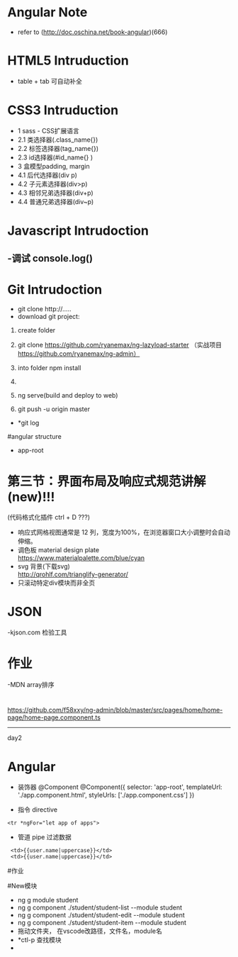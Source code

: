# Angular Note 
- refer to (http://doc.oschina.net/book-angular)(666)

# HTML5 Intruduction
- table + tab 可自动补全
# CSS3 Intruduction
- 1 sass -  CSS扩展语言
- 2.1 类选择器(.class_name{})
- 2.2 标签选择器(tag_name{})
- 2.3 id选择器(#id_name{} )
- 3 盒模型padding, margin
- 4.1 后代选择器(div p)
- 4.2 子元素选择器(div>p)
- 4.3 相邻兄弟选择器(div+p)
- 4.4 普通兄弟选择器(div~p)
# Javascript Intrudoction
-调试 console.log()
-

# Git Intrudoction
- git clone http://.....
- download git project:
1. create folder
2. git clone https://github.com/ryanemax/ng-lazyload-starter
（实战项目
https://github.com/ryanemax/ng-admin）
3. into folder 
npm install
4.

5. ng serve(build and deploy to web)
6. git push    -u origin master
- *git log 

#angular structure
- app-root



# 第三节：界面布局及响应式规范讲解(new)!!!
(代码格式化插件 ctrl + D ???)
- 响应式网格视图通常是 12 列，宽度为100%，在浏览器窗口大小调整时会自动伸缩。
- 调色板 material design plate<br/>
  https://www.materialpalette.com/blue/cyan
- svg 背景(下载svg)<br/>
  http://qrohlf.com/trianglify-generator/
- 只滚动特定div模块而非全页
   
  
  
# JSON
  -kjson.com 检验工具

# 作业
  -MDN array排序
  
#
https://github.com/f58xxy/ng-admin/blob/master/src/pages/home/home-page/home-page.component.ts




---------------------
day2

# Angular
- 装饰器 @Component
@Component({
  selector: 'app-root',
  templateUrl: './app.component.html',
  styleUrls: ['./app.component.css']
})

- 指令 directive
```
<tr *ngFor="let app of apps">
```

- 管道 pipe
 过滤数据
 ```
  <td>{{user.name|uppercase}}</td>
  <td>{{user.name|uppercase}}</td>
 ```

 
#作业

#New模块
- ng g module student
- ng g component ./student/student-list --module student
- ng g component ./student/student-edit --module student
- ng g component ./student/student-item --module student
- 拖动文件夹， 在vscode改路径，文件名，module名
- *ctl-p 查找模块
-



